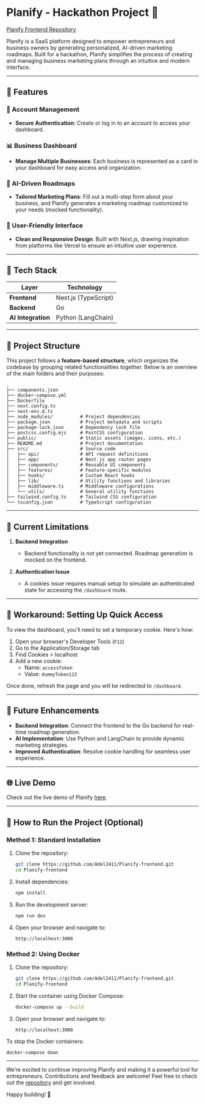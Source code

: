 # Planify - Hackathon Project 🚀

[Planify Frontend Repository](https://github.com/Adel2411/Planify-frontend)

Planify is a SaaS platform designed to empower entrepreneurs and business owners by generating personalized, AI-driven marketing roadmaps. Built for a hackathon, Planify simplifies the process of creating and managing business marketing plans through an intuitive and modern interface.

---

## 🌟 Features

### 🔐 Account Management

- **Secure Authentication**: Create or log in to an account to access your dashboard.

### 📊 Business Dashboard

- **Manage Multiple Businesses**: Each business is represented as a card in your dashboard for easy access and organization.

### 🤖 AI-Driven Roadmaps

- **Tailored Marketing Plans**: Fill out a multi-step form about your business, and Planify generates a marketing roadmap customized to your needs (mocked functionality).

### 🔄 User-Friendly Interface

- **Clean and Responsive Design**: Built with Next.js, drawing inspiration from platforms like Vercel to ensure an intuitive user experience.

---

## 🔧 Tech Stack

| Layer              | Technology           |
| ------------------ | -------------------- |
| **Frontend**       | Next.js (TypeScript) |
| **Backend**        | Go                   |
| **AI Integration** | Python (LangChain)   |

---

## 📁 Project Structure

This project follows a **feature-based structure**, which organizes the codebase by grouping related functionalities together. Below is an overview of the main folders and their purposes:

```
.
├── components.json
├── docker-compose.yml
├── Dockerfile
├── next.config.ts
├── next-env.d.ts
├── node_modules/          # Project dependencies
├── package.json           # Project metadata and scripts
├── package-lock.json      # Dependency lock file
├── postcss.config.mjs     # PostCSS configuration
├── public/                # Static assets (images, icons, etc.)
├── README.md              # Project documentation
├── src/                   # Source code
│   ├── api/               # API request definitions
│   ├── app/               # Next.js app router pages
│   ├── components/        # Reusable UI components
│   ├── features/          # Feature-specific modules
│   ├── hooks/             # Custom React hooks
│   ├── lib/               # Utility functions and libraries
│   ├── middleware.ts      # Middleware configurations
│   └── utils/             # General utility functions
├── tailwind.config.ts     # Tailwind CSS configuration
└── tsconfig.json          # TypeScript configuration
```

---

## 🚧 Current Limitations

1. **Backend Integration**

   - Backend functionality is not yet connected. Roadmap generation is mocked on the frontend.

2. **Authentication Issue**
   - A cookies issue requires manual setup to simulate an authenticated state for accessing the `/dashboard` route.

---

## 🚚 Workaround: Setting Up Quick Access

To view the dashboard, you'll need to set a temporary cookie. Here's how:

1. Open your browser's Developer Tools (`F12`)
2. Go to the Application/Storage tab
3. Find Cookies > localhost
4. Add a new cookie:
   - Name: `accessToken`
   - Value: `dummyToken123`

Once done, refresh the page and you will be redirected to `/dashboard`.

---

## 🎨 Future Enhancements

- **Backend Integration**: Connect the frontend to the Go backend for real-time roadmap generation.
- **AI Implementation**: Use Python and LangChain to provide dynamic marketing strategies.
- **Improved Authentication**: Resolve cookie handling for seamless user experience.

---

## 🌐 Live Demo

Check out the live demo of Planify [here](https://planify-frontend.vercel.app/).

---

## 🔢 How to Run the Project (Optional)

### Method 1: Standard Installation

1. Clone the repository:

   ```bash
   git clone https://github.com/Adel2411/Planify-frontend.git
   cd Planify-frontend
   ```

2. Install dependencies:

   ```bash
   npm install
   ```

3. Run the development server:

   ```bash
   npm run dev
   ```

4. Open your browser and navigate to:
   ```
   http://localhost:3000
   ```

### Method 2: Using Docker

1. Clone the repository:

   ```bash
   git clone https://github.com/Adel2411/Planify-frontend.git
   cd Planify-frontend
   ```

2. Start the container using Docker Compose:

   ```bash
   docker-compose up --build
   ```

3. Open your browser and navigate to:
   ```
   http://localhost:3000
   ```

To stop the Docker containers:

```bash
docker-compose down
```

---

We’re excited to continue improving Planify and making it a powerful tool for entrepreneurs. Contributions and feedback are welcome! Feel free to check out the [repository](https://github.com/Adel2411/Planify-frontend) and get involved.

Happy building! 🚀

